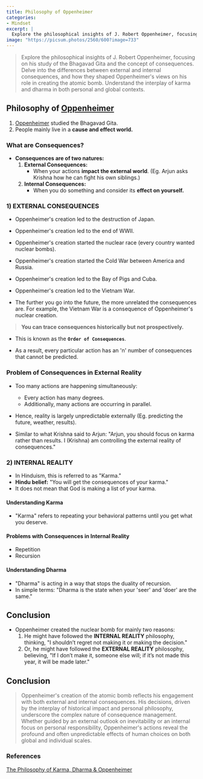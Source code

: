```yaml
---
title: Philosophy of Oppenheimer
categories:
- Mindset
excerpt: |
  Explore the philosophical insights of J. Robert Oppenheimer, focusing on his study of the Bhagavad Gita and the concept of consequences. Delve into the differences between external and internal consequences, and how they shaped Oppenheimer's views on his role in creating the atomic bomb. Understand the interplay of karma and dharma in both personal and global contexts.
image: "https://picsum.photos/2560/600?image=733"
---
```


> Explore the philosophical insights of J. Robert Oppenheimer, focusing on his study of the Bhagavad Gita and the concept of consequences. Delve into the differences between external and internal consequences, and how they shaped Oppenheimer's views on his role in creating the atomic bomb. Understand the interplay of karma and dharma in both personal and global contexts.

## Philosophy of [Oppenheimer](https://en.wikipedia.org/wiki/J._Robert_Oppenheimer)

1. [Oppenheimer](https://en.wikipedia.org/wiki/J._Robert_Oppenheimer) studied the Bhagavad Gita.
2. People mainly live in a **cause and effect world.**

### What are Consequences?

- **Consequences are of two natures:**
  1. **External Consequences:** 
     - When your actions **impact the external world**. (Eg. Arjun asks Krishna how he can fight his own siblings.)
  2. **Internal Consequences:** 
     - When you do something and consider its **effect on yourself.**

### 1) EXTERNAL CONSEQUENCES

- Oppenheimer's creation led to the destruction of Japan.
- Oppenheimer's creation led to the end of WWII.
- Oppenheimer's creation started the nuclear race (every country wanted nuclear bombs).
- Oppenheimer's creation started the Cold War between America and Russia.
- Oppenheimer's creation led to the Bay of Pigs and Cuba.
- Oppenheimer's creation led to the Vietnam War.

- The further you go into the future, the more unrelated the consequences are. For example, the Vietnam War is a consequence of Oppenheimer's nuclear creation.
> **You can trace consequences historically but not prospectively.**
- This is known as the **`Order of Consequences`**.

- As a result, every particular action has an 'n' number of consequences that cannot be predicted.

### Problem of Consequences in External Reality

- Too many actions are happening simultaneously:
  - Every action has many degrees.
  - Additionally, many actions are occurring in parallel.

- Hence, reality is largely unpredictable externally (Eg. predicting the future, weather, results).
- Similar to what Krishna said to Arjun: "Arjun, you should focus on karma rather than results. I (Krishna) am controlling the external reality of consequences."

### 2) INTERNAL REALITY

- In Hinduism, this is referred to as "Karma."
- **Hindu belief:** "You will get the consequences of your karma."
- It does not mean that God is making a list of your karma.

#### Understanding Karma

- "Karma" refers to repeating your behavioral patterns until you get what you deserve.

#### Problems with Consequences in Internal Reality

- Repetition
- Recursion

#### Understanding Dharma

- "Dharma" is acting in a way that stops the duality of recursion.
- In simple terms: "Dharma is the state when your 'seer' and 'doer' are the same."

## Conclusion

- Oppenheimer created the nuclear bomb for mainly two reasons:
  1. He might have followed the **INTERNAL REALITY** philosophy, thinking, "I shouldn’t regret not making it or making the decision."
  2. Or, he might have followed the **EXTERNAL REALITY** philosophy, believing, "If I don’t make it, someone else will; if it’s not made this year, it will be made later."

## Conclusion
> Oppenheimer's creation of the atomic bomb reflects his engagement with both external and internal consequences. His decisions, driven by the interplay of historical impact and personal philosophy, underscore the complex nature of consequence management. Whether guided by an external outlook on inevitability or an internal focus on personal responsibility, Oppenheimer's actions reveal the profound and often unpredictable effects of human choices on both global and individual scales.

### References

[The Philosophy of Karma, Dharma & Oppenheimer](https://www.youtube.com/watch?v=3AlUoe0KXYc)

